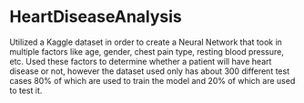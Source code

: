 # HeartDiseaseAnalysis
Utilized a Kaggle dataset in order to create a Neural Network that took in multiple factors like age, gender, chest pain type, resting blood pressure, etc. Used these factors to determine whether a patient will have heart disease or not, however the dataset used only has about 300 different test cases 80% of which are used to train the model and 20% of which are used to test it.
